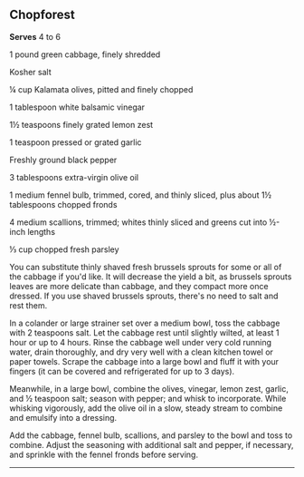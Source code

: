 ﻿## Chopforest

**Serves** 4 to 6

1 pound green cabbage, finely shredded

Kosher salt

¼ cup Kalamata olives, pitted and finely chopped

1 tablespoon white balsamic vinegar

1½ teaspoons finely grated lemon zest

1 teaspoon pressed or grated garlic

Freshly ground black pepper

3 tablespoons extra-virgin olive oil

1 medium fennel bulb, trimmed, cored, and thinly sliced, plus about 1½ tablespoons chopped fronds

4 medium scallions, trimmed; whites thinly sliced and greens cut into ½-inch lengths

⅓ cup chopped fresh parsley

You can substitute thinly shaved fresh brussels sprouts for some or all of the cabbage if you'd like. It will decrease the yield a bit, as brussels sprouts leaves are more delicate than cabbage, and they compact more once dressed. If you use shaved brussels sprouts, there's no need to salt and rest them.

In a colander or large strainer set over a medium bowl, toss the cabbage with 2 teaspoons salt. Let the cabbage rest until slightly wilted, at least 1 hour or up to 4 hours. Rinse the cabbage well under very cold running water, drain thoroughly, and dry very well with a clean kitchen towel or paper towels. Scrape the cabbage into a large bowl and fluff it with your fingers (it can be covered and refrigerated for up to 3 days).

Meanwhile, in a large bowl, combine the olives, vinegar, lemon zest, garlic, and ½ teaspoon salt; season with pepper; and whisk to incorporate. While whisking vigorously, add the olive oil in a slow, steady stream to combine and emulsify into a dressing.

Add the cabbage, fennel bulb, scallions, and parsley to the bowl and toss to combine. Adjust the seasoning with additional salt and pepper, if necessary, and sprinkle with the fennel fronds before serving.

---

